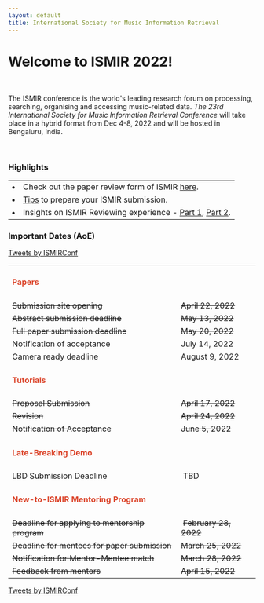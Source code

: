 ```yaml
---
layout: default
title: International Society for Music Information Retrieval
---
```

# Welcome to ISMIR 2022!

<br>
<p>The ISMIR conference is the world's leading research forum on processing, searching, organising and accessing music-related data. <em>The 23rd International Society for Music Information Retrieval Conference</em> will take place in a hybrid format from Dec 4-8, 2022 and will be hosted in Bengaluru, India.</p>
<br>

<h3>Highlights</h3>
<table class="scrolldown" rules=none>
		<tbody>
            <tr>
                <td><li data-stringify-indent="0" data-stringify-border="0">Check out the paper review form of ISMIR <a href="reviewform">here</a>.</li></td>
            </tr>
			<tr>
				<td><li data-stringify-indent="0" data-stringify-border="0"><a href="https://ismir2021.ismir.net/blog/preparing/">Tips</a> to prepare your ISMIR submission.</li></td>
			</tr>
			<tr>
				<td><li data-stringify-indent="0" data-stringify-border="0">Insights on ISMIR Reviewing experience - <a href="https://ismir2021.ismir.net/blog/insights/">Part 1</a>, <a href="https://ismir2021.ismir.net/blog/insights2/">Part 2</a>.</li></td>
			</tr>
			<!-- <tr>
				<td><li><a href="https://cmt3.research.microsoft.com/ISMIR2022/"><span style="text-decoration:line-through">ISMIR 2022 paper submission site</span></a><span style="text-decoration:line-through"> is now open! For more info, check out the </span><a href="https://ismir2022.ismir.net/calls/cfp"><span style="text-decoration:line-through">Call for Papers</span></a>.</li></td>
			</tr> -->
		</tbody>
</table>


<h3>Important Dates (AoE)</h3>
<div class="fulltwitter"><a class="twitter-timeline" data-width="450" data-height="550" href="https://twitter.com/ISMIRConf?ref_src=twsrc%5Etfw">Tweets by ISMIRConf</a> <script async src="https://platform.twitter.com/widgets.js" charset="utf-8"></script></div>

<table class="timelinetable" rules=none>
    <tr class="timelineparts">
        <td><h4><span style="color:#DB442A">Papers</span></h4></td>
        <td> </td>
    </tr>
    <tr class="timelineparts">
        <td><span style="text-decoration:line-through">Submission site opening</span></td>
        <td><span style="text-decoration:line-through">April 22, 2022</span></td>
    </tr>
    <tr class="timelineparts">
        <td><span style="text-decoration:line-through">Abstract submission deadline</span></td>
        <td><span style="text-decoration:line-through">May 13, 2022</span></td>
    </tr>
    <tr class="timelineparts">
        <td><span style="text-decoration:line-through">Full paper submission deadline</span></td>
        <td> <span style="text-decoration:line-through">May 20, 2022</span></td>
    </tr>
    <tr class="timelineparts">
        <td>Notification of acceptance</td>
        <td> July 14, 2022 </td>
    </tr>
    <tr class="timelineparts">
        <td>Camera ready deadline</td>
        <td> August 9, 2022 </td>
    </tr>
    <!--
    <tr class="timelineparts">
        <td><h4><span style="color:#DB442A">Music</span></h4></td>
        <td> </td>
    </tr>
    <tr class="timelineparts">
        <td>First Call for Music</td>
        <td> TBA </td>
    </tr>
    <tr class="timelineparts">
        <td>Music submission deadline</td>
        <td> TBA </td>
    </tr>
    <tr class="timelineparts">
        <td>Notification of Acceptance</td>
        <td> TBA </td>
    </tr>
    <tr class="timelineparts">
        <td><h4><span style="color:#DB442A">Registration</span></h4></td>
        <td> </td>
    </tr>
    <tr class="timelineparts">
        <td>Registration portal opens</td>
        <td> July 14, 2022 </td>
    </tr>
    <tr class="timelineparts">
        <td>Author registration deadline</td>
        <td> August 12, 2022 </td>
    </tr>
    <tr class="timelineparts">
        <td>Early-bird registration deadline</td>
        <td> August 31, 2022 </td>
    </tr>
    <tr class="timelineparts">
        <td>Online registration closes (only for in-person attendance)</td>
        <td> November 27, 2022 </td>
    </tr>
    <tr class="timelineparts">
        <td>Registration at the venue (in-person attendance)</td>
        <td> December 04-08, 2022 </td>
    </tr> -->
    <tr class="timelineparts">
        <td><h4><span style="color:#DB442A">Tutorials</span></h4></td>
        <td> </td>
    </tr>
    <tr class="timelineparts">
        <td><span style="text-decoration:line-through">Proposal Submission</span></td>
        <td><span style="text-decoration:line-through">April 17, 2022</span></td>
    </tr>
    <tr class="timelineparts">
        <td><span style="text-decoration:line-through">Revision</span></td>
        <td><span style="text-decoration:line-through">April 24, 2022</span></td>
    </tr>
    <tr class="timelineparts">
        <td><span style="text-decoration:line-through">Notification of Acceptance</span></td>
        <td><span style="text-decoration:line-through">June 5, 2022</span></td>
    </tr>
    <tr class="timelineparts">
        <td><h4><span style="color:#DB442A">Late-Breaking Demo</span></h4></td>
        <td> </td>
    </tr>
    <tr class="timelineparts">
        <td>LBD Submission Deadline</td>
        <td>&nbsp;TBD</td>
    </tr>
    <tr class="timelineparts">
        <td><h4><span style="color:#DB442A">New-to-ISMIR Mentoring Program</span></h4></td>
        <td> </td>
    </tr>
    <tr class="timelineparts">
        <td><span style="text-decoration:line-through">Deadline for applying to mentorship program</span></td>
        <td>&nbsp;<span style="text-decoration:line-through">February 28, 2022</span></td>
    </tr>
    <tr class="timelineparts">
        <td><span style="text-decoration:line-through">Deadline for mentees for paper submission</span></td>
        <td><span style="text-decoration:line-through">March 25, 2022</span></td>
    </tr>
    <tr class="timelineparts">
        <td><span style="text-decoration:line-through">Notification for Mentor-Mentee match</span></td>
        <td><span style="text-decoration:line-through">March 28, 2022</span></td>
    </tr>
    <tr class="timelineparts">
        <td><span style="text-decoration:line-through">Feedback from mentors</span></td>
        <td><span style="text-decoration:line-through">April 15, 2022</span></td>
    </tr>
</table>

<div class="mobiletwitter"><a class="twitter-timeline" data-width="250" data-height="400" href="https://twitter.com/ISMIRConf?ref_src=twsrc%5Etfw">Tweets by ISMIRConf</a> <script async src="https://platform.twitter.com/widgets.js" charset="utf-8"></script></div>
<br>
<br>
